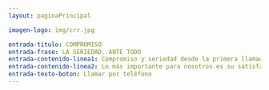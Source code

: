 ```yaml
---
layout: paginaPrincipal

imagen-logo: img/crr.jpg

entrada-titulo: COMPROMISO
entrada-frase: LA SERIEDAD..ANTE TODO
entrada-contenido-linea1: Compromiso y seriedad desde la primera llamada.
entrada-contenido-linea2: Lo más importante para nosotros es su satisfacción.
entrada-texto-boton: Llamar por teléfono
---
```

